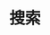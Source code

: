 ---
title: "搜索" # in any language you want
layout: "search" # is necessary
# url: "/archive"
# description: "Description for Search"
summary: "search"
placeholder: "想找点啥"
---